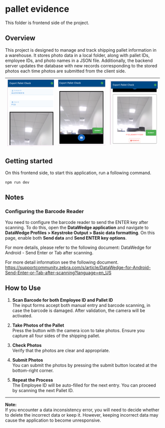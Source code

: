 # pallet evidence
This folder is frontend side of the project.

## Overview
This project is designed to manage and track shipping pallet information in a warehouse. It stores photo data in a local folder, along with pallet IDs, employee IDs, and photo names in a JSON file. Additionally, the backend server updates the database with new records corresponding to the stored photos each time photos are submitted from the client side.



| ![Image 1](./pictures_for_README/01.png) | ![Image 2](./pictures_for_README/02.png) | ![Image 3](./pictures_for_README/03.png) |
|------------------------------------------|------------------------------------------|------------------------------------------|



## Getting started
On this frontend side, to start this application, run a following command.
```
npm run dev
```



## Notes 
### Configuring the Barcode Reader
You need to configure the barcode reader to send the ENTER key after scanning. To do this, open the **DataWedge application** and navigate to **DataWedge Profiles > Keystroke Output > Basic data formatting**. On this page, enable both **Send data** and **Send ENTER key options**.

For more details, please refer to the following document: DataWedge for Android - Send Enter or Tab after scanning.



For more detail information see the following document. https://supportcommunity.zebra.com/s/article/DataWedge-for-Android-Send-Enter-or-Tab-after-scanning?language=en_US


## How to Use

1. **Scan Barcode for both Employee ID and Pallet ID**  
   The input forms accept both manual entry and barcode scanning, in case the barcode is damaged. After validation, the camera will be activated.

2. **Take Photos of the Pallet**  
   Press the button with the camera icon to take photos. Ensure you capture all four sides of the shipping pallet.

3. **Check Photos**  
   Verify that the photos are clear and appropriate.

4. **Submit Photos**  
   You can submit the photos by pressing the submit button located at the bottom-right corner.

5. **Repeat the Process**  
   The Employee ID will be auto-filled for the next entry. You can proceed by scanning the next Pallet ID.

---

**Note:**  
If you encounter a data inconsistency error, you will need to decide whether to delete the incorrect data or keep it. However, keeping incorrect data may cause the application to become unresponsive.
